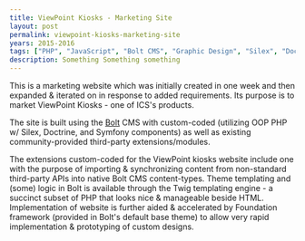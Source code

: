 ```yaml
---
title: ViewPoint Kiosks - Marketing Site
layout: post
permalink: viewpoint-kiosks-marketing-site
years: 2015-2016
tags: ["PHP", "JavaScript", "Bolt CMS", "Graphic Design", "Silex", "Doctrine", "Twig", "Foundation", "CSS3"]
description: Something Something something
---
```


This is a marketing website which was initially created in one week and then expanded & iterated on in response to added requirements. Its purpose is to market ViewPoint Kiosks - one of ICS's products.

The site is built using the [Bolt](https://bolt.cm) CMS with custom-coded (utilizing OOP PHP w/ Silex, Doctrine, and Symfony components) as well as existing community-provided third-party extensions/modules.

The extensions custom-coded for the ViewPoint kiosks website include one with the purpose of importing & synchronizing content from non-standard third-party APIs into native Bolt CMS content-types. Theme templating and (some) logic in Bolt is available through the Twig templating engine - a succinct subset of PHP that looks nice & manageable beside HTML. Implementation of website is further aided & accelerated by Foundation framework (provided in Bolt's default base theme) to allow very rapid implementation & prototyping of custom designs.